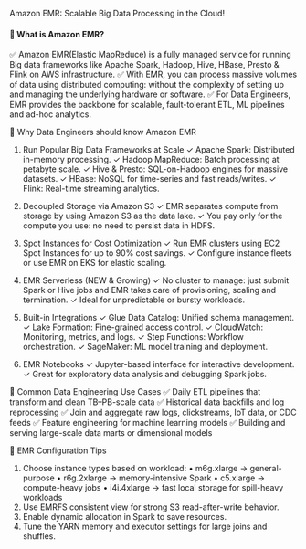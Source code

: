 Amazon EMR: Scalable Big Data Processing in the Cloud!

#### **📌 What is Amazon EMR?**
✅ Amazon EMR(Elastic MapReduce) is a fully managed service for running Big data frameworks like Apache Spark, Hadoop, Hive, HBase, Presto & Flink on AWS infrastructure.
✅ With EMR, you can process massive volumes of data using distributed computing: without the complexity of setting up and managing the underlying hardware or software.
✅ For Data Engineers, EMR provides the backbone for scalable, fault-tolerant ETL, ML pipelines and ad-hoc analytics.

📌 Why Data Engineers should know Amazon EMR
1. Run Popular Big Data Frameworks at Scale
✓ Apache Spark: Distributed in-memory processing.
✓ Hadoop MapReduce: Batch processing at petabyte scale.
✓ Hive & Presto: SQL-on-Hadoop engines for massive datasets.
✓ HBase: NoSQL for time-series and fast reads/writes.
✓ Flink: Real-time streaming analytics.

2. Decoupled Storage via Amazon S3
✓ EMR separates compute from storage by using Amazon S3 as the data lake.
✓ You pay only for the compute you use: no need to persist data in HDFS.

3. Spot Instances for Cost Optimization
✓ Run EMR clusters using EC2 Spot Instances for up to 90% cost savings.
✓ Configure instance fleets or use EMR on EKS for elastic scaling.

4. EMR Serverless (NEW & Growing)
✓ No cluster to manage: just submit Spark or Hive jobs and EMR takes care of provisioning, scaling and termination.
✓ Ideal for unpredictable or bursty workloads.

5. Built-in Integrations
✓ Glue Data Catalog: Unified schema management.
✓ Lake Formation: Fine-grained access control.
✓ CloudWatch: Monitoring, metrics, and logs.
✓ Step Functions: Workflow orchestration.
✓ SageMaker: ML model training and deployment.

6. EMR Notebooks
✓ Jupyter-based interface for interactive development.
✓ Great for exploratory data analysis and debugging Spark jobs.

📌 Common Data Engineering Use Cases
✅ Daily ETL pipelines that transform and clean TB–PB-scale data
✅ Historical data backfills and log reprocessing
✅ Join and aggregate raw logs, clickstreams, IoT data, or CDC feeds
✅ Feature engineering for machine learning models
✅ Building and serving large-scale data marts or dimensional models

📌 EMR Configuration Tips
1. Choose instance types based on workload:
 • m6g.xlarge → general-purpose
 • r6g.2xlarge → memory-intensive Spark
 • c5.xlarge → compute-heavy jobs
 • i4i.4xlarge → fast local storage for spill-heavy workloads
2. Use EMRFS consistent view for strong S3 read-after-write behavior.
3. Enable dynamic allocation in Spark to save resources.
4. Tune the YARN memory and executor settings for large joins and shuffles.
